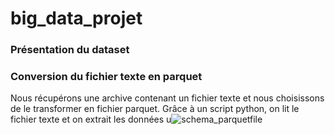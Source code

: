 # big_data_projet

### Présentation du dataset

### Conversion du fichier texte en parquet
Nous récupérons une archive contenant un fichier texte et nous choisissons de le transformer en fichier parquet. Grâce à un script python, on lit le fichier texte et on extrait les données 
u![schema_parquetfile](https://github.com/user-attachments/assets/a13a7435-d495-4644-86d9-50a76b50de15)
